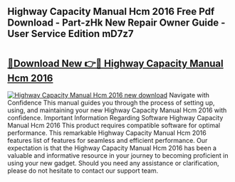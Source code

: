 ## Highway Capacity Manual Hcm 2016 Free Pdf Download - Part-zHk New Repair Owner Guide - User Service Edition mD7z7

# <h2><a href="http://bc65573.oget.top/?id=Highway+Capacity+Manual+Hcm+2016">🔗Download New 👉🔴 Highway Capacity Manual Hcm 2016</a></h2>

[![Highway Capacity Manual Hcm 2016 new download](https://i.imgur.com/5g1atiW.png)](http://bc65573.oget.top/?id=Highway+Capacity+Manual+Hcm+2016)
Navigate with Confidence This manual guides you through the process of setting up, using, and maintaining your new Highway Capacity Manual Hcm 2016 with confidence. Important Information Regarding Software Highway Capacity Manual Hcm 2016 This product requires compatible software for optimal performance. This remarkable Highway Capacity Manual Hcm 2016 features list of features for seamless and efficient performance. Our expectation is that the Highway Capacity Manual Hcm 2016 has been a valuable and informative resource in your journey to becoming proficient in using your new gadget. Should you need any assistance or clarification, please do not hesitate to contact our support team.
